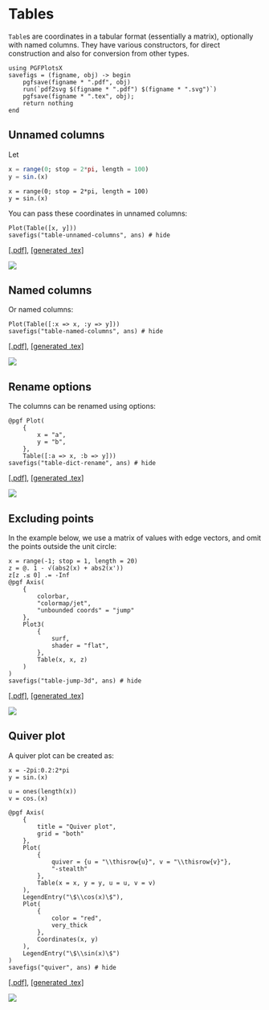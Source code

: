 # Tables

`Table`s are coordinates in a tabular format (essentially a matrix), optionally with named columns. They have various constructors, for direct construction and also for conversion from other types.


```@setup pgf
using PGFPlotsX
savefigs = (figname, obj) -> begin
    pgfsave(figname * ".pdf", obj)
    run(`pdf2svg $(figname * ".pdf") $(figname * ".svg")`)
    pgfsave(figname * ".tex", obj);
    return nothing
end
```

## Unnamed columns

Let
```jl
x = range(0; stop = 2*pi, length = 100)
y = sin.(x)
```

```@setup pgf
x = range(0; stop = 2*pi, length = 100)
y = sin.(x)
```

You can pass these coordinates in unnamed columns:

```@example pgf
Plot(Table([x, y]))
savefigs("table-unnamed-columns", ans) # hide
```

[\[.pdf\]](table-unnamed-columns.pdf), [\[generated .tex\]](table-unnamed-columns.tex)

![](table-unnamed-columns.svg)

## Named columns

Or named columns:

```@example pgf
Plot(Table([:x => x, :y => y]))
savefigs("table-named-columns", ans) # hide
```

[\[.pdf\]](table-named-columns.pdf), [\[generated .tex\]](table-named-columns.tex)

![](table-named-columns.svg)

## Rename options

The columns can be renamed using options:

```@example pgf
@pgf Plot(
    {
        x = "a",
        y = "b",
    },
    Table([:a => x, :b => y]))
savefigs("table-dict-rename", ans) # hide
```

[\[.pdf\]](table-dict-rename.pdf), [\[generated .tex\]](table-dict-rename.tex)

![](table-dict-rename.svg)

## Excluding points

In the example below, we use a matrix of values with edge vectors, and omit the points outside the unit circle:
```@example pgf
x = range(-1; stop = 1, length = 20)
z = @. 1 - √(abs2(x) + abs2(x'))
z[z .≤ 0] .= -Inf
@pgf Axis(
    {
        colorbar,
        "colormap/jet",
        "unbounded coords" = "jump"
    },
    Plot3(
        {
            surf,
            shader = "flat",
        },
        Table(x, x, z)
    )
)
savefigs("table-jump-3d", ans) # hide
```

[\[.pdf\]](table-jump-3d.pdf), [\[generated .tex\]](table-jump-3d.tex)

![](table-jump-3d.svg)

## Quiver plot

A quiver plot can be created as:

```@example pgf
x = -2pi:0.2:2*pi
y = sin.(x)

u = ones(length(x))
v = cos.(x)

@pgf Axis(
    {
        title = "Quiver plot",
        grid = "both"
    },
    Plot(
        {
            quiver = {u = "\\thisrow{u}", v = "\\thisrow{v}"},
            "-stealth"
        },
        Table(x = x, y = y, u = u, v = v)
    ),
    LegendEntry("\$\\cos(x)\$"),
    Plot(
        {
            color = "red",
            very_thick
        },
        Coordinates(x, y)
    ),
    LegendEntry("\$\\sin(x)\$")
)
savefigs("quiver", ans) # hide
```

[\[.pdf\]](quiver.pdf), [\[generated .tex\]](quiver.tex)

![](quiver.svg)
